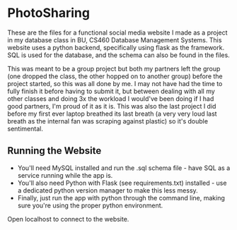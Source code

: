 # PhotoSharing
These are the files for a functional social media website I made as a project in my database class in BU, CS460 Database Management Systems. This website uses a python backend, specifically using flask as the framework. SQL is used for the database, and the schema can also be found in the files. 

This was meant to be a group project but both my partners left the group (one dropped the class, the other hopped on to another group) before the project started, so this was all done by me. I may not have had the time to fully finish it before having to submit it, but between dealing with all my other classes and doing 3x the workload I would've been doing if I had good partners, I'm proud of it as it is. This was also the last project I did before my first ever laptop breathed its last breath (a very very loud last breath as the internal fan was scraping against plastic) so it's double sentimental.

## Running the Website
- You'll need MySQL installed and run the .sql schema file - have SQL as a service running while the app is.
- You'll also need Python with Flask (see requirements.txt) installed - use a dedicated python version manager to make this less messy.
- Finally, just run the app with python through the command line, making sure you're using the proper python environment.

Open localhost to connect to the website.
